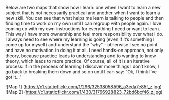 Below are two maps that show how I learn: one when I want to learn a new subject that is not necessarily practical and another when I want to learn a new skill.
You can see that what helps me learn is talking to people and then finding time to work on my own until I can regroup with people again. I love coming up with my own instructions for everything I need or want to learn. This way I have more ownership and feel more responsibility over what I do.
I always need to see where my learning is going (even if it’s something I come up for myself) and understand the “why” – otherwise I see no point and have no motivation in doing it at all. I need hands-on approach, not only theory, because practice leads to understanding and to wanting to know theory, which leads to more practice.
Of course, all of it is an iterative process: if in the process of learning I discover more things I don’t know, I go back to breaking them down and so on until I can say: “Ok, I think I’ve got it…”

![Map 1] (https://c1.staticflickr.com/1/296/32538058596_a3eda7e85f_z.jpg)
![Map 2] (https://c1.staticflickr.com/1/430/31766928823_72bd6bcf46_z.jpg)
